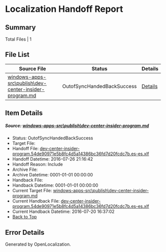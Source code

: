 # <a name='report-top'></a> Localization Handoff Report

## Summary
 Total Files | 1

## File List
 Source File | Status | Details 
 ----------- | ------ | ------- 
 [windows-apps-src\publish\dev-center-insider-program.md](https://github.com/Microsoft/windows-apps/blob/58f90a0adf99f002fe642e60f495dd7742349990/windows-apps-src/publish/dev-center-insider-program.md) | OutofSyncHandedBackSuccess | [Details](#b12c3b5734a32671f45385e8ed5d14d03648c83b3670)

## Item Details
##### <a name='b12c3b5734a32671f45385e8ed5d14d03648c83b3670'></a> Source: [windows-apps-src\publish\dev-center-insider-program.md](https://github.com/Microsoft/windows-apps/blob/58f90a0adf99f002fe642e60f495dd7742349990/windows-apps-src/publish/dev-center-insider-program.md)
* Status: OutofSyncHandedBackSuccess
* Target File: 
* Handoff File: [dev-center-insider-program.54de90971e5b8fc4d5a14386bc36fd7d20fcdc7b.es-es.xlf](https://github.com/Microsoft/WDG.handoff/blob/5ca3c9c402db9719b4e530935592f76fdd956fce/ol-handoff/Microsoft/windows-apps.es-es/master/dev-center-insider-program.54de90971e5b8fc4d5a14386bc36fd7d20fcdc7b.es-es.xlf)
* Handoff Datetime: 2016-07-26 21:16:42
* Handoff Reason: Include
* Archive File: 
* Archive Datetime: 0001-01-01 00:00:00
* Handback File: 
* Handback Datetime: 0001-01-01 00:00:00
* Current Target File: [windows-apps-src\publish\dev-center-insider-program.md](https://github.com/Microsoft/windows-apps.es-es/blob/ae25724f2c2f0d2747098f5df2f0d64c8f04d5a1/windows-apps-src/publish/dev-center-insider-program.md)
* Current Handback File: [dev-center-insider-program.54de90971e5b8fc4d5a14386bc36fd7d20fcdc7b.es-es.xlf](https://github.com/Microsoft/WDG.handback/blob/9646d4157c932fa06798caec79eed2dd516cb04b/ol-handback/Microsoft/windows-apps.es-es/master/dev-center-insider-program.54de90971e5b8fc4d5a14386bc36fd7d20fcdc7b.es-es.xlf)
* Current Handback Datetime: 2016-07-20 16:37:02
* [Back to Top](#report-top)


## Error Details

Generated by OpenLocalization.
